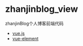 # zhanjinblog_view

zhanjinBlog个人博客前端代码

+ [vue.js](https://cn.vuejs.org/)
+ [vue-element](https://element.eleme.cn/#/zh-CN)

